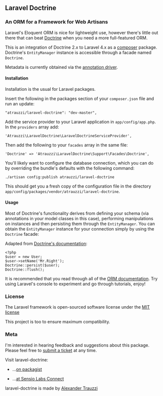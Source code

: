## Laravel Doctrine

### An ORM for a Framework for Web Artisans

Laravel's Eloquent ORM is nice for lightweight use, however there's little out there that can beat [Doctrine](http://www.doctrine-project.org/projects/orm.html) when you need a more full-featured ORM.

This is an integration of Doctrine 2.x to Laravel 4.x as a [composer](http://getcomposer.org) package. Doctrine's `EntityManager` instance is accessible through a facade named `Doctrine`.

Metadata is currently obtained via the [annotation driver](http://docs.doctrine-project.org/projects/doctrine-common/en/latest/reference/annotations.html).

#### Installation

Installation is the usual for Laravel packages.

Insert the following in the packages section of your `composer.json` file and run an update:

    "atrauzzi/laravel-doctrine": "dev-master",

Add the service provider to your Laravel application in `app/config/app.php`. In the `providers` array add:

    'Atrauzzi\LaravelDoctrine\LaravelDoctrineServiceProvider',

Then add the following to your `facades` array in the same file:

    'Doctrine' => 'Atrauzzi\LaravelDoctrine\Support\Facades\Doctrine',

You'll likely want to configure the database connection, which you can do by overriding the bundle's defaults with the following command:

    ./artisan config:publish atrauzzi/laravel-doctrine
    
This should get you a fresh copy of the configuration file in the directory `app/config/packages/vendor/atrauzzi/laravel-doctrine`.

#### Usage

Most of Doctrine's functionality derives from defining your schema (via annotations in your model classes in this case), performing manipulations on instances and then persisting them through the `EntityManager`.  You can obtain the `EntityManager` instance for your connection simply by using the `Doctrine` facade:

Adapted from [Doctrine's documentation](http://goo.gl/XQ3qg):

    <?php
    $user = new User;
    $user->setName('Mr.Right');
    Doctrine::persist($user);
    Doctrine::flush();

It is recommended that you read through all of the [ORM documentation](http://docs.doctrine-project.org/projects/doctrine-orm/en/latest/index.html).  Try using Laravel's console to experiment and go through tutorials, enjoy!


### License

The Laravel framework is open-sourced software license under the [MIT license](http://opensource.org/licenses/MIT)

This project is too to ensure maximum compatibility.

### Meta

I'm interested in hearing feedback and suggestions about this package.  Please feel free to [submit a ticket](https://github.com/atrauzzi/laravel-doctrine/issues) at any time.

Visit laravel-doctrine:

* ...[on packagist](https://packagist.org/packages/atrauzzi/laravel-doctrine)

* ...[at Sensio Labs Connect](https://connect.sensiolabs.com/profile/omega/project/laravel-doctrine)

laravel-doctrine is made by [Alexander Trauzzi](http://profiles.google.com/atrauzzi)
